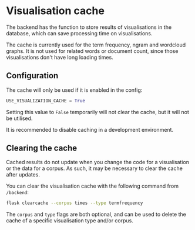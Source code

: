 # Visualisation cache

The backend has the function to store results of visualisations in the database, which can save processing time on visualisations.

The cache is currently used for the term frequency, ngram and wordcloud graphs. It is not used for related words or document count, since those visualisations don't have long loading times.

## Configuration

The cache will only be used if it is enabled in the config:

```python
USE_VISUALIZATION_CACHE = True
```

Setting this value to `False` temporarily will not clear the cache, but it will not be utilised.

It is recommended to disable caching in a development environment.

## Clearing the cache

Cached results do not update when you change the code for a visualisation or the data for a corpus. As such, it may be necessary to clear the cache after updates.

You can clear the visualisation cache with the following command from `/backend`:

```bash
flask clearcache --corpus times --type termfrequency
```

The `corpus` and `type` flags are both optional, and can be used to delete the cache of a specific visualisation type and/or corpus.
